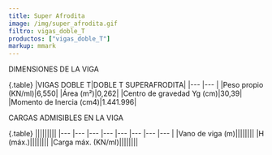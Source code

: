 ```yaml
---
title: Super Afrodita
image: /img/super_afrodita.gif
filtro: vigas_doble_T
productos: ["vigas_doble_T"]
markup: mmark
---
```


DIMENSIONES DE LA VIGA

{.table}
|VIGAS DOBLE T|DOBLE T SUPERAFRODITA|
|--- |--- |
|Peso propio (KN/ml)|6,550|
|Área (m²)|0,262|
|Centro de gravedad Yg (cm)|30,39|
|Momento de Inercia (cm4)|1.441.996|



CARGAS ADMISIBLES EN LA VIGA

{.table}
|||||||||
|--- |--- |--- |--- |--- |--- |--- |--- |
|Vano de viga (m)||||||||
|H (máx.)||||||||
|Carga máx. (KN/ml)||||||||
